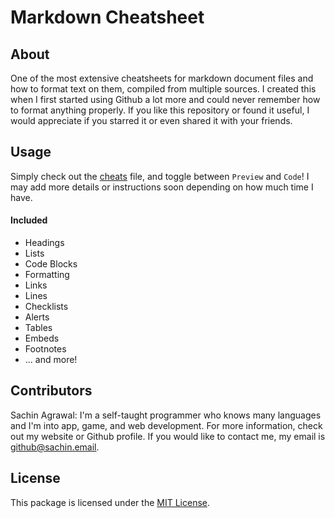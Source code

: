# Markdown Cheatsheet

## About
One of the most extensive cheatsheets for markdown document files and how to format text on them, compiled from multiple sources. I created this when I first started using Github a lot more and could never remember how to format anything properly. If you like this repository or found it useful, I would appreciate if you starred it or even shared it with your friends.

## Usage
Simply check out the [cheats](CHEATS.md) file, and toggle between `Preview` and `Code`! I may add more details or instructions soon depending on how much time I have.

#### Included
* Headings
* Lists
* Code Blocks
* Formatting
* Links
* Lines
* Checklists
* Alerts
* Tables
* Embeds
* Footnotes
* ... and more!

## Contributors
Sachin Agrawal: I'm a self-taught programmer who knows many languages and I'm into app, game, and web development. For more information, check out my website or Github profile. If you would like to contact me, my email is [github@sachin.email](mailto:github@sachin.email).

## License
This package is licensed under the [MIT License](LICENSE.txt).
